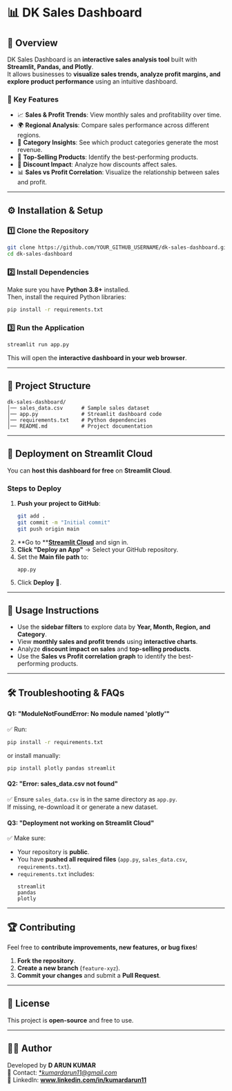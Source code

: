 # 📊 DK Sales Dashboard

## 🚀 Overview

DK Sales Dashboard is an **interactive sales analysis tool** built with **Streamlit, Pandas, and Plotly**.\
It allows businesses to **visualize sales trends, analyze profit margins, and explore product performance** using an intuitive dashboard.

### 🎯 **Key Features**

- 📈 **Sales & Profit Trends**: View monthly sales and profitability over time.
- 🌍 **Regional Analysis**: Compare sales performance across different regions.
- 📂 **Category Insights**: See which product categories generate the most revenue.
- 🛒 **Top-Selling Products**: Identify the best-performing products.
- 🔖 **Discount Impact**: Analyze how discounts affect sales.
- 📊 **Sales vs Profit Correlation**: Visualize the relationship between sales and profit.

---

## ⚙️ **Installation & Setup**

### **1️⃣ Clone the Repository**

```sh
git clone https://github.com/YOUR_GITHUB_USERNAME/dk-sales-dashboard.git
cd dk-sales-dashboard
```

### **2️⃣ Install Dependencies**

Make sure you have **Python 3.8+** installed.\
Then, install the required Python libraries:

```sh
pip install -r requirements.txt
```

### **3️⃣ Run the Application**

```sh
streamlit run app.py
```

This will open the **interactive dashboard in your web browser**.

---

## 📂 **Project Structure**

```
dk-sales-dashboard/
│── sales_data.csv      # Sample sales dataset
│── app.py              # Streamlit dashboard code
│── requirements.txt    # Python dependencies
│── README.md           # Project documentation
```

---

## 🚀 **Deployment on Streamlit Cloud**

You can **host this dashboard for free** on **Streamlit Cloud**.

### **Steps to Deploy**

1. **Push your project to GitHub**:
   ```sh
   git add .
   git commit -m "Initial commit"
   git push origin main
   ```
2. **Go to **[**Streamlit Cloud**](https://share.streamlit.io/) and sign in.
3. **Click "Deploy an App"** → Select your GitHub repository.
4. Set the **Main file path** to:
   ```
   app.py
   ```
5. Click **Deploy** 🎉.

---

## 🎯 **Usage Instructions**

- Use the **sidebar filters** to explore data by **Year, Month, Region, and Category**.
- View **monthly sales and profit trends** using **interactive charts**.
- Analyze **discount impact on sales** and **top-selling products**.
- Use the **Sales vs Profit correlation graph** to identify the best-performing products.

---

## 🛠 **Troubleshooting & FAQs**

#### **Q1: "ModuleNotFoundError: No module named 'plotly'"**

✅ Run:

```sh
pip install -r requirements.txt
```

or install manually:

```sh
pip install plotly pandas streamlit
```

#### **Q2: "Error: sales\_data.csv not found"**

✅ Ensure `sales_data.csv` is in the same directory as `app.py`.\
If missing, re-download it or generate a new dataset.

#### **Q3: "Deployment not working on Streamlit Cloud"**

✅ Make sure:

- Your repository is **public**.
- You have **pushed all required files** (`app.py`, `sales_data.csv`, `requirements.txt`).
- `requirements.txt` includes:
  ```
  streamlit
  pandas
  plotly
  ```

---

## 🏆 **Contributing**

Feel free to **contribute improvements, new features, or bug fixes**!

1. **Fork the repository**.
2. **Create a new branch** (`feature-xyz`).
3. **Commit your changes** and submit a **Pull Request**.

---

## 📜 **License**

This project is **open-source** and free to use.

---

## 👨‍💻 **Author**

Developed by **D ARUN KUMAR**\
📧 Contact: [**kumardarun11@gmail.com*](mailto\:kumardarun11@gmail.com)\
🔗 LinkedIn: **www.linkedin.com/in/kumardarun11**

